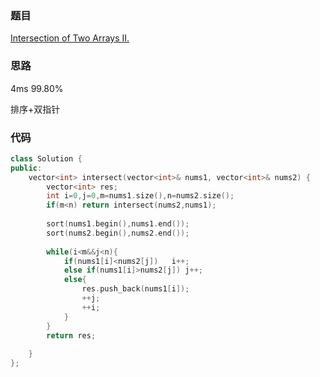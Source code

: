 ### 题目
[Intersection of Two Arrays II.](https://leetcode-cn.com/problems/intersection-of-two-arrays-ii/submissions/)
### 思路
4ms 99.80%

排序+双指针

### 代码
```c++
class Solution {
public:
    vector<int> intersect(vector<int>& nums1, vector<int>& nums2) {
        vector<int> res;
        int i=0,j=0,m=nums1.size(),n=nums2.size();
        if(m<n) return intersect(nums2,nums1);
        
        sort(nums1.begin(),nums1.end());
        sort(nums2.begin(),nums2.end());
        
        while(i<m&&j<n){
            if(nums1[i]<nums2[j])   i++;
            else if(nums1[i]>nums2[j]) j++;
            else{
                res.push_back(nums1[i]);
                ++j;
                ++i;
            }
        }
        return res;
        
    }
};
```
